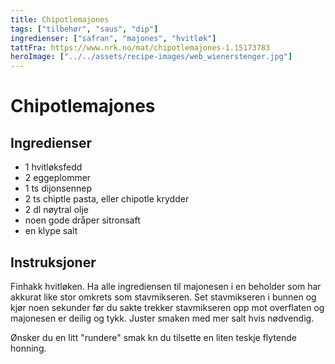 ```yaml
---
title: Chipotlemajones
tags: ["tilbehør", "saus", "dip"]
ingredienser: ["safran", "majones", "hvitløk"]
tattFra: https://www.nrk.no/mat/chipotlemajones-1.15173783
heroImage: ["../../assets/recipe-images/web_wienerstenger.jpg"]
---
```


# Chipotlemajones

## Ingredienser

- 1 hvitløksfedd
- 2 eggeplommer
- 1 ts dijonsennep
- 2 ts chiptle pasta, eller chipotle krydder
- 2 dl nøytral olje
- noen gode dråper sitronsaft
- en klype salt

## Instruksjoner

Finhakk hvitløken. Ha alle ingrediensen til majonesen i en beholder som har akkurat like stor omkrets som stavmikseren. Set stavmikseren i bunnen og kjør noen sekunder før du sakte trekker stavmikseren opp mot overflaten og majonesen er deilig og tykk. Juster smaken med mer salt hvis nødvendig.

Ønsker du en litt "rundere" smak kn du tilsette en liten teskje flytende honning.
